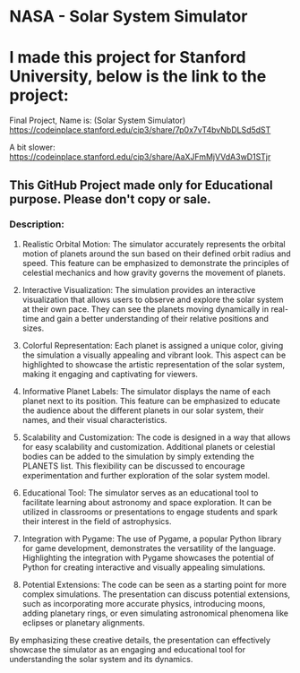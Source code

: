 # NASA - Solar System Simulator
# I made this project for Stanford University, below is the link to the project:

Final Project, Name is: (Solar System Simulator)
https://codeinplace.stanford.edu/cip3/share/7p0x7vT4bvNbDLSd5dST

A bit slower:
https://codeinplace.stanford.edu/cip3/share/AaXJFmMjVVdA3wD1STjr

<h2>This GitHub Project made only for Educational purpose. Please don't copy or sale.</h2>


<h3>Description:</h3>

1. Realistic Orbital Motion: The simulator accurately represents the orbital motion of planets around the sun based on their defined orbit radius and speed. This feature can be emphasized to demonstrate the principles of celestial mechanics and how gravity governs the movement of planets.

2. Interactive Visualization: The simulation provides an interactive visualization that allows users to observe and explore the solar system at their own pace. They can see the planets moving dynamically in real-time and gain a better understanding of their relative positions and sizes.

3. Colorful Representation: Each planet is assigned a unique color, giving the simulation a visually appealing and vibrant look. This aspect can be highlighted to showcase the artistic representation of the solar system, making it engaging and captivating for viewers.

4. Informative Planet Labels: The simulator displays the name of each planet next to its position. This feature can be emphasized to educate the audience about the different planets in our solar system, their names, and their visual characteristics.

5. Scalability and Customization: The code is designed in a way that allows for easy scalability and customization. Additional planets or celestial bodies can be added to the simulation by simply extending the PLANETS list. This flexibility can be discussed to encourage experimentation and further exploration of the solar system model.

6. Educational Tool: The simulator serves as an educational tool to facilitate learning about astronomy and space exploration. It can be utilized in classrooms or presentations to engage students and spark their interest in the field of astrophysics.

7. Integration with Pygame: The use of Pygame, a popular Python library for game development, demonstrates the versatility of the language. Highlighting the integration with Pygame showcases the potential of Python for creating interactive and visually appealing simulations.

8. Potential Extensions: The code can be seen as a starting point for more complex simulations. The presentation can discuss potential extensions, such as incorporating more accurate physics, introducing moons, adding planetary rings, or even simulating astronomical phenomena like eclipses or planetary alignments.

By emphasizing these creative details, the presentation can effectively showcase the simulator as an engaging and educational tool for understanding the solar system and its dynamics.
